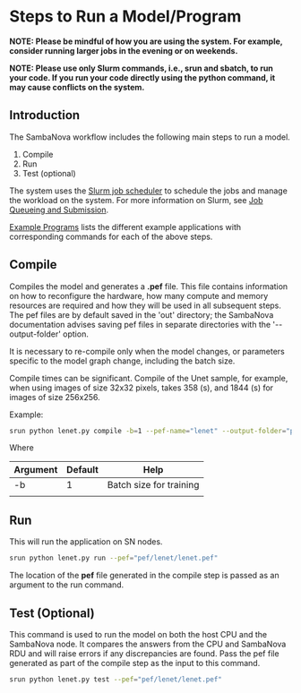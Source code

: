 # Steps to Run a Model/Program

**NOTE:  Please be mindful of how you are using the system.
For example, consider running larger jobs in the evening or on weekends.**

**NOTE: Please use only Slurm commands, i.e., srun and sbatch, to run your code.
If you run your code directly using the python command, it may cause conflicts
on the system.**

## Introduction

The SambaNova workflow includes the following main steps to run a model.

1. Compile
2. Run
3. Test (optional)

The system uses the [Slurm job
scheduler](https://slurm.schedmd.com/quickstart.html) to schedule the jobs and manage the workload on the system. For more information on Slurm, see [Job Queueing and Submission](job-queuing-and-submission.md).

[Example Programs](example-programs.md) lists the different example applications with corresponding commands for each of the above steps.

## Compile

Compiles the model and generates a **.pef** file. This file contains
information on how to reconfigure the hardware, how many compute and
memory resources are required and how they will be used in all subsequent steps.
The pef files are by default saved in the 'out' directory; the
SambaNova documentation advises saving pef files in separate
directories with the '--output-folder' option.

It is necessary to re-compile only when the model changes, or parameters specific to the model graph change, including the batch size.

Compile times can be significant.
Compile of the Unet sample, for example, when using images of size 32x32 pixels, takes 358 (s), and 1844 (s) for images of size 256x256.

Example:

```bash
srun python lenet.py compile -b=1 --pef-name="lenet" --output-folder="pef"
```

Where

| Argument               | Default   | Help                           |
|------------------------|-----------|--------------------------------|
| -b                     | 1         | Batch size for training        |
|                        |           |                                |

## Run

This will run the application on SN nodes.

```bash
srun python lenet.py run --pef="pef/lenet/lenet.pef"
```

The location of the **pef** file generated in the compile step is passed as an argument to the run command.

## Test (Optional)

This command is used to run the model on both the host CPU and the SambaNova node.  It compares the answers from the CPU and SambaNova RDU and will raise errors if any discrepancies are found. Pass the pef file generated as part of the compile step as the input to this command.

```bash
srun python lenet.py test --pef="pef/lenet/lenet.pef"
```
